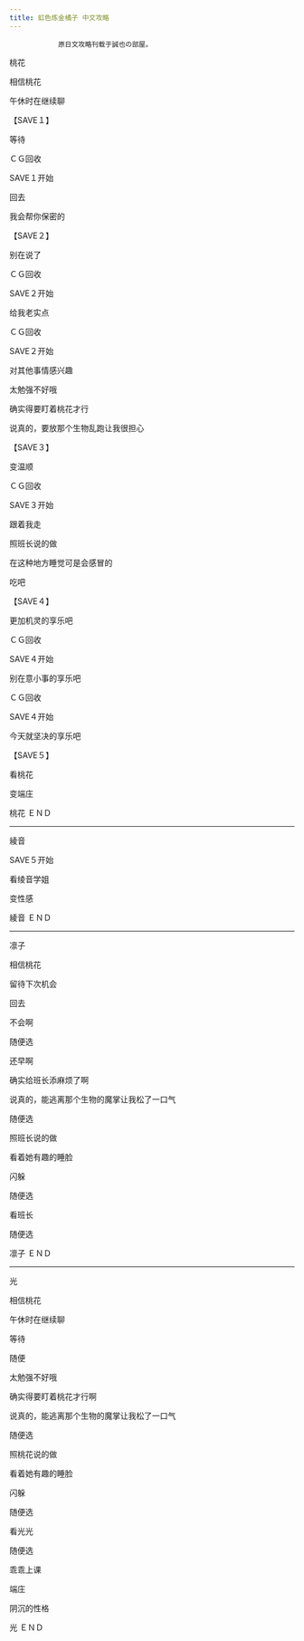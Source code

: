 ```yaml
---
title: 虹色炼金橘子 中文攻略
---
```


                原日文攻略刊载于誠也の部屋。



桃花



相信桃花



午休时在继续聊



【SAVE１】



等待



ＣＧ回收



SAVE１开始



回去



我会帮你保密的



【SAVE２】



别在说了



ＣＧ回收



SAVE２开始



给我老实点



ＣＧ回收



SAVE２开始



对其他事情感兴趣



太勉强不好哦



确实得要盯着桃花才行



说真的，要放那个生物乱跑让我很担心



【SAVE３】



变温顺



ＣＧ回收



SAVE３开始



跟着我走



照班长说的做



在这种地方睡觉可是会感冒的



吃吧



【SAVE４】



更加机灵的享乐吧



ＣＧ回收



SAVE４开始



别在意小事的享乐吧



ＣＧ回收



SAVE４开始



今天就坚决的享乐吧



【SAVE５】



看桃花



变端庄



桃花 ＥＮＤ



-------------------------------------------------------------------------------------------------------------------



綾音



SAVE５开始



看绫音学姐



变性感



綾音 ＥＮＤ



-------------------------------------------------------------------------------------------------------------------



凛子



相信桃花



留待下次机会



回去



不会啊



随便选



还早啊



确实给班长添麻烦了啊



说真的，能逃离那个生物的魔掌让我松了一口气



随便选



照班长说的做



看着她有趣的睡脸



闪躲



随便选



看班长



随便选



凛子 ＥＮＤ



-------------- -----------------------------------------------------------------------------------------------------



光



相信桃花



午休时在继续聊



等待



随便



太勉强不好哦



确实得要盯着桃花才行啊



说真的，能逃离那个生物的魔掌让我松了一口气



随便选



照桃花说的做



看着她有趣的睡脸



闪躲



随便选



看光光



随便选



乖乖上课



端庄



阴沉的性格



光 ＥＮＤ


              
